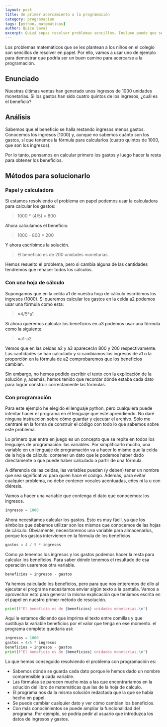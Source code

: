```yaml
---
layout: post
title: Un primer acercamiento a la programación
category: programacion
tags: [python, matemáticas]
author: Quico Saval
excerpt: Quizá sepas resolver problemas sencillos. Incluso puede que sepas resolverlos con un ordenador. Pero, ¿por qué con programación?
---
```


Los problemas matemáticos que se les plantean a los niños en el colegio son sencillos de resolver en papel. Por ello, vamos a usar uno de ejemplo para demostrar que podría ser un buen camino para acercarse a la programación.

## Enunciado

Nuestras últimas ventas han generado unos ingresos de 1000 unidades monetarias. Si los gastos han sido cuatro quintos de los ingresos, ¿cuál es el beneficio?

## Análisis

Sabemos que el beneficio se halla restando ingresos menos gastos. Conocemos los ingresos (1000) y, aunque no sabemos cuánto son los gastos, sí que tenemos la fórmula para calcularlos (cuatro quintos de 1000, que son los ingresos).

Por lo tanto, pensamos en calcular primero los gastos y luego hacer la resta para obtener los beneficios.

## Métodos para solucionarlo

### Papel y calculadora

Si estamos resolviendo el problema en papel podemos usar la calculadora para calcular los gastos:

> 1000 \* (4/5) = 800

Ahora calculamos el beneficio:

> 1000 - 800 = 200

Y ahora escribimos la solución.

> El beneficio es de 200 unidades monetarias.

Hemos resuelto el problema, pero si cambia alguna de las cantidades tendremos que rehacer todos los cálculos.

### Con una hoja de cálculo

Supongamos que en la celda a1 de nuestra hoja de cálculo escribimos los ingresos (1000). Si queremos calcular los gastos en la celda a2 podemos usar una fórmula como esta:

> =4/5\*a1

Si ahora queremos calcular los beneficios en a3 podemos usar una fórmula como la siguiente:

> =a1-a2

Vemos que en las celdas a2 y a3 aparecerán 800 y 200 respectivamente. Las cantidades se han calculado y si cambiamos los ingresos de a1 o la proporción en la fórmula de a2 comprobaremos que los beneficios cambian.

Sin embargo, no hemos podido escribir el texto con la explicación de la solución y, además, hemos tenido que recordar dónde estaba cada dato para lograr construir correctamente las fórmulas.

### Con programación

Para este ejemplo he elegido el lenguaje python, pero cualquiera puede intentar hacer el programa en el lenguaje que esté aprendiendo. No daré ninguna instrucción sobre cómo guardar y ejecutar el archivo. Sólo me centraré en la forma de construir el código con todo lo que sabemos sobre este problema.

Lo primero que entra en juego es un concepto que se repite en todos los lenguajes de programación: las variables. Por simplificarlo mucho, una variable en un lenguaje de programación va a hacer lo mismo que la celda de la hoja de cálculo: contener un dato que le podemos haber dado directamente o que puede haber calculado a partir de una fórmula.

A diferencia de las celdas, las variables pueden (y deben) tener un nombre que sea significativo para quien hace el código. Además, para evitar cualquier problema, no debe contener vocales acentuadas, eñes ni la u con diéresis.

Vamos a hacer una variable que contenga el dato que conocemos: los ingresos.

```python
ingresos = 1000
```

Ahora necesitamos calcular los gastos. Esto es muy fácil, ya que los símbolos que debemos utilizar son los mismos que conocemos de las hojas de cálculo. Obviamente, necesitaremos una variable para almacenarlos, porque los gastos intervienen en la fórmula de los beneficios.

```python
gastos = 4 / 5 * ingresos
```

Como ya tenemos los ingresos y los gastos podemos hacer la resta para calcular los beneficios. Para saber dónde tenemos el resultado de esa operación usaremos otra variable.

```python
beneficios = ingresos - gastos
```

Ya hemos calculado los beneficios, pero para que nos enteremos de ello al ejecutar el programa necesitamos enviar algún texto a la pantalla. Vamos a aprovechar esto para generar la misma explicación que teníamos escrita en el papel en nuestro primer método de resolución.

```python
print(f"El beneficio es de {beneficios} unidades monetarias.\n")
```

Aquí le estamos diciendo que imprima el texto entre comillas y que sustituya la variable beneficios por el valor que tenga en ese momento. el programa completo quedaría así:

```python
ingresos = 1000
gastos = 4/5 * ingresos
beneficios = ingresos - gastos
print(f"El beneficio es de {beneficios} unidades monetarias.\n")
```

Lo que hemos conseguido resolviendo el problema con programación es:

-   Sabemos dónde se guarda cada dato porque le hemos dado un nombre comprensible a cada variable.
-   Las fórmulas se parecen mucho más a las que encontraríamos en la solución del libro de matemáticas que las de la hoja de cálculo.
-   El programa nos da la misma solución redactada que la que se había hecho en papel.
-   Se puede cambiar cualquier dato y ver cómo cambian los beneficios.
-   Con más conocimientos se puede ampliar la funcionalidad del programa. Por ejemplo, se podría pedir al usuario que introduzca los datos de ingresos y gastos.
